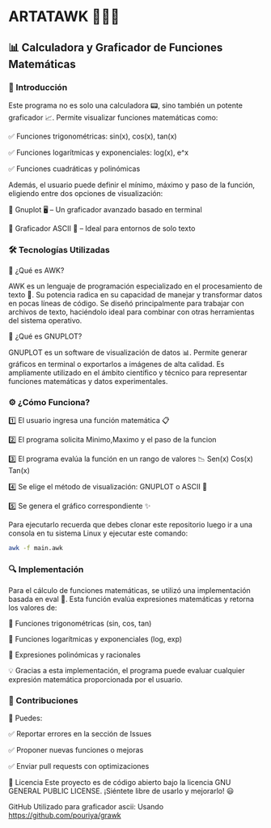 # ARTATAWK 🚀🚀🚀

## 📊 Calculadora y Graficador de Funciones Matemáticas


### 🚀 Introducción

Este programa no es solo una calculadora 📟, sino también un potente graficador 📈. Permite visualizar funciones matemáticas como:

✅ Funciones trigonométricas: sin(x), cos(x), tan(x)

✅ Funciones logarítmicas y exponenciales: log(x), e^x

✅ Funciones cuadráticas y polinómicas


Además, el usuario puede definir el mínimo, máximo y paso de la función, eligiendo entre dos opciones de visualización:

🔹 Gnuplot 🖥️ – Un graficador avanzado basado en terminal

🔹 Graficador ASCII 📝 – Ideal para entornos de solo texto

### 🛠️ Tecnologías Utilizadas

📌 ¿Qué es AWK?

AWK es un lenguaje de programación especializado en el procesamiento de texto 📄. Su potencia radica en su capacidad de manejar y transformar datos en pocas líneas de código. Se diseñó principalmente para trabajar con archivos de texto, haciéndolo ideal para combinar con otras herramientas del sistema operativo.

📌 ¿Qué es GNUPLOT?

GNUPLOT es un software de visualización de datos 📊. Permite generar gráficos en terminal o exportarlos a imágenes de alta calidad. Es ampliamente utilizado en el ámbito científico y técnico para representar funciones matemáticas y datos experimentales.

### ⚙️ ¿Cómo Funciona?

1️⃣ El usuario ingresa una función matemática 📋


2️⃣ El programa solicita Minimo,Maximo y el paso de la funcion

3️⃣ El programa evalúa la función en un rango de valores 📉 Sen(x) Cos(x) Tan(x)

4️⃣ Se elige el método de visualización: GNUPLOT o ASCII 🎨

5️⃣ Se genera el gráfico correspondiente ✨


Para ejecutarlo recuerda que debes clonar este repositorio luego ir a una consola en tu sistema Linux y ejecutar este comando:

```bash
awk -f main.awk
```

### 🔍 Implementación

Para el cálculo de funciones matemáticas, se utilizó una implementación basada en eval 🧮. Esta función evalúa expresiones matemáticas y retorna los valores de:

📌 Funciones trigonométricas (sin, cos, tan)

📌 Funciones logarítmicas y exponenciales (log, exp)

📌 Expresiones polinómicas y racionales

💡 Gracias a esta implementación, el programa puede evaluar cualquier expresión matemática proporcionada por el usuario.

### 🎯 Contribuciones

 🚀 Puedes:
 
✅ Reportar errores en la sección de Issues

✅ Proponer nuevas funciones o mejoras

✅ Enviar pull requests con optimizaciones

📜 Licencia
Este proyecto es de código abierto bajo la licencia GNU GENERAL PUBLIC LICENSE. ¡Siéntete libre de usarlo y mejorarlo! 😃

GitHub Utilizado para graficador ascii: 
Usando https://github.com/pouriya/grawk
